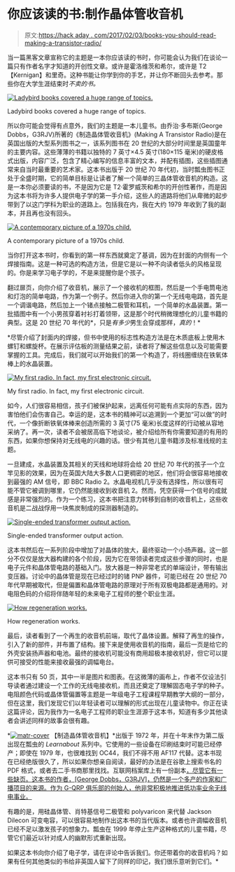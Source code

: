 # 你应该读的书:制作晶体管收音机

> 原文:[https://hack aday . com/2017/02/03/books-you-should-read-making-a-transistor-radio/](https://hackaday.com/2017/02/03/books-you-should-read-making-a-transistor-radio/)

当一篇黑客文章宣称它的主题是一本你应该读的书时，你可能会认为我们在谈论一篇只有作者名字才知道的开创性文章。或许是霍洛维茨和希尔，或许是 T2【Kernigan】和里奇。这种书能让你学到你的手艺，并让你不断回头去参考。那些你在大学生涯结束时*不卖的书。*

[![Ladybird books covered a huge range of topics.](../Images/66b2c84a8e5033b5c0aa8e976dda9948.png)](https://hackaday.com/wp-content/uploads/2017/01/ladybird-books.jpg)

Ladybird books covered a huge range of topics.

所以你可能会觉得有点意外，我们的主题是一本儿童书。由乔治·多布斯(George Dobbs，G3RJV)所著的《制造晶体管收音机》(Making A Transistor Radio)是在英国出版的大型系列图书之一，该系列图书在 20 世纪的大部分时间里是英国童年的主要内容。这些薄薄的书籍以独特的 7 英寸×4.5 英寸(180×115 毫米)的硬皮格式出版，内容广泛，包含了精心编写的信息丰富的文本，并配有插图，这些插图通常来自当时最重要的艺术家。这本书出版于 20 世纪 70 年代初，当时瓢虫图书正处于全盛时期，它的简单目标是让读者了解一个简单的三晶体管收音机的构造。这是一本你必须要读的书，不是因为它是 T2·霍罗威茨和希尔的开创性著作，而是因为这本书将为许多人提供电子学的第一手介绍，这些人的道路将他们从卑微的起步带到了以这门学科为职业的道路上。包括我在内，我在大约 1979 年收到了我的副本，并且再也没有回头。

[![A contemporary picture of a 1970s child.](../Images/602db21b246adbb517f26915b65ef94e.png)](https://hackaday.com/wp-content/uploads/2017/01/matr-70s-child.jpg)

A contemporary picture of a 1970s child.

当你打开这本书时，你看到的第一样东西就奠定了基调，因为在封面的内侧有一个焊接指南。这是一种可选的构造方法，但是它是以一种不向读者低头的风格呈现的。你是来学习电子学的，不是来提醒你是个孩子。

翻过扉页，向你介绍了收音机，展示了一个接收机的框图，然后是一个手电筒电池和灯泡的简单电路，作为第一个例子。然后你进入你的第一个无线电电路，首先是一个调谐电路，然后加上一个锗点接触二极管和耳机，一个简单的水晶装置。第一批插图中有一个小男孩穿着衬衫打着领带，这是那个时代稍微理想化的儿童书籍的典型。这是 20 世纪 70 年代的*，只是*有多少*男生会穿成那样，*真的*！*

 *尽管介绍了封面内的焊接，但书中使用的标志性构造方法是在木质底板上使用木螺钉和螺旋杯。在展示评估板的测量结果之前，读者将了解这些信息以及可能需要掌握的工具。完成后，我们就可以开始我们的第一个构造了，将线圈缠绕在铁氧体棒上的水晶装置。

[![My first radio. In fact, my first electronic circuit.](../Images/df2679c0046d8ba5c4678b9f2a1e3c7a.png)](https://hackaday.com/wp-content/uploads/2017/01/matr-crystal-set.jpg)

My first radio. In fact, my first electronic circuit.

如今，人们很容易相信，孩子们被保护起来，远离任何可能有点实际的东西，因为害怕他们会伤害自己。幸运的是，这本书的精神可以追溯到一个更加“可以做”的时代，一个像折断铁氧体棒来创造所需的 3 英寸(75 毫米)长度这样的行动被从容地采纳了。再一次，读者不会被居高临下地谈论，被介绍给所有你需要知道的有用的东西，如果你想保持对无线电的兴趣的话。很少有其他儿童书籍涉及标准线规的主题。

一旦建成，水晶装置及其相关的天线和地球将会给 20 世纪 70 年代的孩子一个立竿见影的效果，因为在英国大陆大多数人口更稠密的地区，他们将会很容易地接收到最强的 AM 信号，即 BBC Radio 2。水晶电视机几乎没有选择性，所以很有可能不管它被调到哪里，它仍然能接收到收音机 2。然而，凭空获得一个信号的成就感是非常强烈的。作为一个练习，这本书把注意力转移到自制的收音机上，这些收音机是二战战俘用一块焦炭制成的探测器制造的。

[![Single-ended transformer output action.](../Images/5c6215c897f6e9a28b7dfb4a2e0e1e15.png)](https://hackaday.com/wp-content/uploads/2017/01/matr-amp.jpg)

Single-ended transformer output action.

这本书然后在一系列阶段中增加了对晶体的放大，最终驱动一个小扬声器。这一部分不仅仅是放大器构建的各个阶段，因为它在带领读者完成这些步骤的同时，也是电子元件和晶体管电路的基础入门。放大器是一种非常老式的单端设计，带有输出变压器。讨论中的晶体管是现在已经过时的锗 PNP 器件，可能已经在 20 世纪 70 年代早期被取代，但是偏置和晶体管电路的原理对于所有双极电路都是通用的。对电阻色码的介绍将伴随年轻的未来电子工程师的整个职业生涯。

[![How regeneration works.](../Images/46a91413b3e1f80b756294c2e4643b96.png)](https://hackaday.com/wp-content/uploads/2017/01/matr-regeneration.jpg)

How regeneration works.

最后，读者看到了一个再生的收音机前端，取代了晶体设置。解释了再生的操作，引入了新的部件，并布置了结构。接下来是使用收音机的指南，最后一页是给它的外壳安装扬声器和电池。最终的接收机可能没有商用超极本接收机好，但它可以提供可接受的性能来接收最强的调幅电台。

这本书只有 50 页，其中一半是图片和图表。在这微薄的画布上，作者不仅设法引导读者通过建设一个工作的无线电接收机，而且还奠定了理解固态电子学的种子。电阻颜色代码或晶体管偏置等主题是一年级电子工程课程早期教学大纲的一部分，但在这里，我们发现它们以年轻读者可以理解的形式出现在儿童读物中。你正在读这篇评论，因为我作为一名电子工程师的职业生涯源于这本书，知道有多少其他读者会讲述同样的故事会很有趣。

*[![matr-cover](../Images/225f3d3a89315cdbd7716aa91cf06f58.png)](https://hackaday.com/wp-content/uploads/2017/01/matr-cover.jpg) 【制造晶体管收音机】*出版于 1972 年，并在十年末作为第二版出现在瓢虫的 *Learnabout* 系列中。它使用的一些设备在印刷结束时可能已经停产；即使在 1979 年，也很难找到 OC44，我们不得不用 AF117 代替。这本书现在已经绝版很久了，所以如果你想亲自阅读，最好的办法是在谷歌上搜索书名的 PDF 格式，或者去二手书商那里找找。互联网档案库上有一份副本[，尽管它有一些缺页。这本书的作者，[George Dobbs，G3RJV]，仍然是一个多产的作家和广播项目的来源。作为 G-QRP 俱乐部的创始人，他非常积极地推进低功率业余无线电事业。](https://archive.org/details/MakingATransistorRadio-LadybirdBook)

有趣的是，用硅晶体管、肖特基信号二极管和 polyvaricon 来代替 Jackson Dilecon 可变电容，可以很容易地制作出这本书的当代版本。或者也许调幅收音机已经不足以激发孩子的想象力。瓢虫在 1999 年停止生产这种格式的儿童书籍，尽管它们最近以针对成人的幽默形式重新出现。

如果这本书向你介绍了电子学，请在评论中告诉我们。你还带着你的收音机吗？如果有任何其他类似的书给非英国人留下了同样的印记，我们很乐意听到它们。*